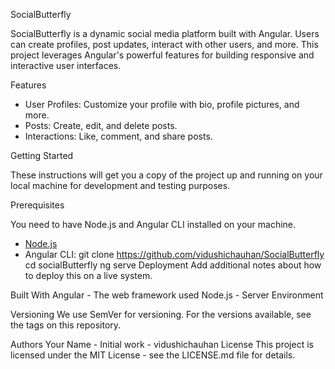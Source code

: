 SocialButterfly

SocialButterfly is a dynamic social media platform built with Angular. Users can create profiles, post updates, interact with other users, and more. This project leverages Angular's powerful features for building responsive and interactive user interfaces.

Features

- User Profiles: Customize your profile with bio, profile pictures, and more.
- Posts: Create, edit, and delete posts.
- Interactions: Like, comment, and share posts.

Getting Started

These instructions will get you a copy of the project up and running on your local machine for development and testing purposes.

Prerequisites

You need to have Node.js and Angular CLI installed on your machine.

- [Node.js](https://nodejs.org/)
- Angular CLI:
git clone https://github.com/vidushichauhan/SocialButterfly
cd socialButterfly
ng serve
Deployment
Add additional notes about how to deploy this on a live system.

Built With
Angular - The web framework used
Node.js - Server Environment

Versioning
We use SemVer for versioning. For the versions available, see the tags on this repository.

Authors
Your Name - Initial work - vidushichauhan
License
This project is licensed under the MIT License - see the LICENSE.md file for details.
